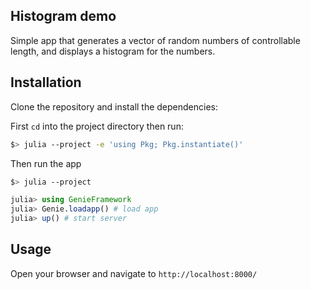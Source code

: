 ## Histogram demo

Simple app that generates a vector of random numbers of controllable length, and displays a histogram for the numbers.

## Installation
   
Clone the repository and install the dependencies:

First `cd` into the project directory then run:

```bash
$> julia --project -e 'using Pkg; Pkg.instantiate()'
```

Then run the app

```bash
$> julia --project
```

```julia
julia> using GenieFramework
julia> Genie.loadapp() # load app
julia> up() # start server
```

## Usage

Open your browser and navigate to `http://localhost:8000/`
